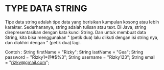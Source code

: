 # TYPE DATA STRING
Tipe data string adalah tipe data yang berisikan kumpulan kosong atau lebih karakter.
Sederhananya, string adalah tulisan atau text. Di Java, string direpresentasikan 
dengan kata kunci String. Dan untuk membuat data String, 
kita bisa menggunakan " (petik dua) lalu diikuti dengan isi string nya, 
dan diakhiri dengan " (petik dua) lagi.

Contoh : 
    String firstName = "Rizky";
    String lastName = "Gea";
    String password = "Rizky1*@#$%3";
    String username = "Rizky123";
    String email = "rizky@gmail.com";
